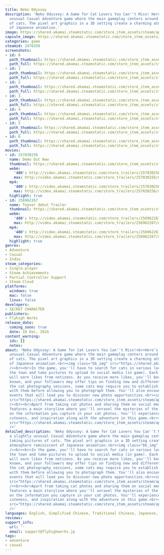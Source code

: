 ```yaml
---
title: Neko Odyssey
description: 'Neko Odyssey: A Game for Cat Lovers You Can''t Miss! Here’s a slightly
  unusual Casual Adventure game where the main gameplay centers around taking pictures
  of cats. The pixel art graphics in a 3D setting create a charming atmosphere reminiscent
  of Japanese animation.'
image: https://shared.akamai.steamstatic.com/store_item_assets/steam/apps/2476350/header.jpg?t=1732521734
capsule_image: https://shared.akamai.steamstatic.com/store_item_assets/steam/apps/2476350/57f6f5760f208b2d5271b7eb4575a9bd3608c54b/capsule_231x87.jpg?t=1732521734
categories: game
steamid: 2476350
screenshots:
- id: 0
  path_thumbnail: https://shared.akamai.steamstatic.com/store_item_assets/steam/apps/2476350/ss_6b7dab05ca6217c31a87bcf1f1117e6d65405074.600x338.jpg?t=1732521734
  path_full: https://shared.akamai.steamstatic.com/store_item_assets/steam/apps/2476350/ss_6b7dab05ca6217c31a87bcf1f1117e6d65405074.1920x1080.jpg?t=1732521734
- id: 1
  path_thumbnail: https://shared.akamai.steamstatic.com/store_item_assets/steam/apps/2476350/ss_b2258b37d6009508b3d7a97180f1d1534908f33d.600x338.jpg?t=1732521734
  path_full: https://shared.akamai.steamstatic.com/store_item_assets/steam/apps/2476350/ss_b2258b37d6009508b3d7a97180f1d1534908f33d.1920x1080.jpg?t=1732521734
- id: 2
  path_thumbnail: https://shared.akamai.steamstatic.com/store_item_assets/steam/apps/2476350/ss_9c47b4bc509f7879907eafb9fc4391292aafabe2.600x338.jpg?t=1732521734
  path_full: https://shared.akamai.steamstatic.com/store_item_assets/steam/apps/2476350/ss_9c47b4bc509f7879907eafb9fc4391292aafabe2.1920x1080.jpg?t=1732521734
- id: 3
  path_thumbnail: https://shared.akamai.steamstatic.com/store_item_assets/steam/apps/2476350/ss_69cf1c810a2683afed45b0b573d7d2826cfddcf2.600x338.jpg?t=1732521734
  path_full: https://shared.akamai.steamstatic.com/store_item_assets/steam/apps/2476350/ss_69cf1c810a2683afed45b0b573d7d2826cfddcf2.1920x1080.jpg?t=1732521734
- id: 4
  path_thumbnail: https://shared.akamai.steamstatic.com/store_item_assets/steam/apps/2476350/ss_175eed3ad841f2130dc2d4a0deddb030429d962f.600x338.jpg?t=1732521734
  path_full: https://shared.akamai.steamstatic.com/store_item_assets/steam/apps/2476350/ss_175eed3ad841f2130dc2d4a0deddb030429d962f.1920x1080.jpg?t=1732521734
- id: 5
  path_thumbnail: https://shared.akamai.steamstatic.com/store_item_assets/steam/apps/2476350/ss_ba675dfb338a9bcab5d137a88cb736c5fed280ec.600x338.jpg?t=1732521734
  path_full: https://shared.akamai.steamstatic.com/store_item_assets/steam/apps/2476350/ss_ba675dfb338a9bcab5d137a88cb736c5fed280ec.1920x1080.jpg?t=1732521734
- id: 6
  path_thumbnail: https://shared.akamai.steamstatic.com/store_item_assets/steam/apps/2476350/ss_f6c0e2e1deab1dae3f4244b12cee80538716015e.600x338.jpg?t=1732521734
  path_full: https://shared.akamai.steamstatic.com/store_item_assets/steam/apps/2476350/ss_f6c0e2e1deab1dae3f4244b12cee80538716015e.1920x1080.jpg?t=1732521734
movies:
- id: 257030256
  name: Demo Out Now
  thumbnail: https://shared.akamai.steamstatic.com/store_item_assets/steam/apps/257030256/movie.293x165.jpg?t=1718087456
  webm:
    '480': http://video.akamai.steamstatic.com/store_trailers/257030256/movie480_vp9.webm?t=1718087456
    max: http://video.akamai.steamstatic.com/store_trailers/257030256/movie_max_vp9.webm?t=1718087456
  mp4:
    '480': http://video.akamai.steamstatic.com/store_trailers/257030256/movie480.mp4?t=1718087456
    max: http://video.akamai.steamstatic.com/store_trailers/257030256/movie_max.mp4?t=1718087456
  highlight: true
- id: 256962267
  name: Teaser debut Trailer
  thumbnail: https://shared.akamai.steamstatic.com/store_item_assets/steam/apps/256962267/movie.293x165.jpg?t=1691686859
  webm:
    '480': http://video.akamai.steamstatic.com/store_trailers/256962267/movie480_vp9.webm?t=1691686859
    max: http://video.akamai.steamstatic.com/store_trailers/256962267/movie_max_vp9.webm?t=1691686859
  mp4:
    '480': http://video.akamai.steamstatic.com/store_trailers/256962267/movie480.mp4?t=1691686859
    max: http://video.akamai.steamstatic.com/store_trailers/256962267/movie_max.mp4?t=1691686859
  highlight: true
genres:
- Adventure
- Casual
- Indie
steam_categories:
- Single-player
- Steam Achievements
- Partial Controller Support
- Steam Cloud
platforms:
  windows: true
  mac: false
  linux: false
developers:
- SECRET CHARACTER
publishers:
- Flyhigh Works
release_date:
  coming_soon: true
  date: 16 Dec, 2024
content_warning:
  ids: []
  notes:
about: 'Neko Odyssey: A Game for Cat Lovers You Can''t Miss!<br>Here’s a slightly
  unusual Casual Adventure game where the main gameplay centers around taking pictures
  of cats. The pixel art graphics in a 3D setting create a charming atmosphere reminiscent
  of Japanese animation.<br><img class="bb_img" src="https://shared.akamai.steamstatic.com/store_item_assets/steam/apps/2476350/extras/CatNormal01Sleep_1.gif?t=1732521734"
  /><br><br>In the game, you''ll have to search for cats in various locations throughout
  the town and take pictures to upload to social media (in game). Each photo you upload
  will earn likes from netizens. As you receive more likes, you''ll become better
  known, and your followers may offer tips on finding new and different cat poses.<br>During
  the cat photography sessions, some cats may require you to establish a connection
  with them before allowing you to photograph them. You''ll also encounter certain
  events that will lead you to discover new photo opportunities.<br><img class="bb_img"
  src="https://shared.akamai.steamstatic.com/store_item_assets/steam/apps/2476350/extras/Shrine.gif?t=1732521734"
  /><br><br>Apart from taking cat photos and sharing them on social media, the game
  features a main storyline where you''ll unravel the mysteries of the town based
  on the information you capture in your cat photos. You''ll experience excitement,
  cuteness, and inspiration along with the adventure in this game.<br><img class="bb_img"
  src="https://shared.akamai.steamstatic.com/store_item_assets/steam/apps/2476350/extras/PlayFatcat.gif?t=1732521734"
  />'
detailed_description: 'Neko Odyssey: A Game for Cat Lovers You Can''t Miss!<br>Here’s
  a slightly unusual Casual Adventure game where the main gameplay centers around
  taking pictures of cats. The pixel art graphics in a 3D setting create a charming
  atmosphere reminiscent of Japanese animation.<br><img class="bb_img" src="https://shared.akamai.steamstatic.com/store_item_assets/steam/apps/2476350/extras/CatNormal01Sleep_1.gif?t=1732521734"
  /><br><br>In the game, you''ll have to search for cats in various locations throughout
  the town and take pictures to upload to social media (in game). Each photo you upload
  will earn likes from netizens. As you receive more likes, you''ll become better
  known, and your followers may offer tips on finding new and different cat poses.<br>During
  the cat photography sessions, some cats may require you to establish a connection
  with them before allowing you to photograph them. You''ll also encounter certain
  events that will lead you to discover new photo opportunities.<br><img class="bb_img"
  src="https://shared.akamai.steamstatic.com/store_item_assets/steam/apps/2476350/extras/Shrine.gif?t=1732521734"
  /><br><br>Apart from taking cat photos and sharing them on social media, the game
  features a main storyline where you''ll unravel the mysteries of the town based
  on the information you capture in your cat photos. You''ll experience excitement,
  cuteness, and inspiration along with the adventure in this game.<br><img class="bb_img"
  src="https://shared.akamai.steamstatic.com/store_item_assets/steam/apps/2476350/extras/PlayFatcat.gif?t=1732521734"
  />'
languages: English, Simplified Chinese, Traditional Chinese, Japanese, Thai
reviews:
support_info:
  url: ''
  email: support@flyhighworks.jp
tags:
- adventure
- casual
---
```


